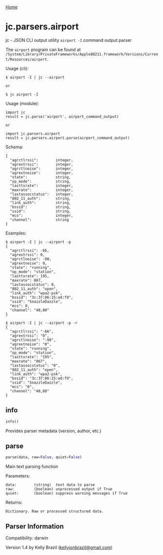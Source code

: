 [Home](https://kellyjonbrazil.github.io/jc/)

# jc.parsers.airport
jc - JSON CLI output utility `airport -I` command output parser

The `airport` program can be found at `/System/Library/PrivateFrameworks/Apple80211.framework/Versions/Current/Resources/airport`.

Usage (cli):

    $ airport -I | jc --airport

    or

    $ jc airport -I

Usage (module):

    import jc
    result = jc.parse('airport', airport_command_output)

    or

    import jc.parsers.airport
    result = jc.parsers.airport.parse(airport_command_output)

Schema:

    {
      "agrctlrssi":        integer,
      "agrextrssi":        integer,
      "agrctlnoise":       integer,
      "agrextnoise":       integer,
      "state":             string,
      "op_mode":           string,
      "lasttxrate":        integer,
      "maxrate":           integer,
      "lastassocstatus":   integer,
      "802_11_auth":       string,
      "link_auth":         string,
      "bssid":             string,
      "ssid":              string,
      "mcs":               integer,
      "channel":           string
    }

Examples:

    $ airport -I | jc --airport -p
    {
      "agrctlrssi": -66,
      "agrextrssi": 0,
      "agrctlnoise": -90,
      "agrextnoise": 0,
      "state": "running",
      "op_mode": "station",
      "lasttxrate": 195,
      "maxrate": 867,
      "lastassocstatus": 0,
      "802_11_auth": "open",
      "link_auth": "wpa2-psk",
      "bssid": "3c:37:86:15:ad:f9",
      "ssid": "SnazzleDazzle",
      "mcs": 0,
      "channel": "48,80"
    }

    $ airport -I | jc --airport -p -r
    {
      "agrctlrssi": "-66",
      "agrextrssi": "0",
      "agrctlnoise": "-90",
      "agrextnoise": "0",
      "state": "running",
      "op_mode": "station",
      "lasttxrate": "195",
      "maxrate": "867",
      "lastassocstatus": "0",
      "802_11_auth": "open",
      "link_auth": "wpa2-psk",
      "bssid": "3c:37:86:15:ad:f9",
      "ssid": "SnazzleDazzle",
      "mcs": "0",
      "channel": "48,80"
    }


## info
```python
info()
```
Provides parser metadata (version, author, etc.)

## parse
```python
parse(data, raw=False, quiet=False)
```

Main text parsing function

Parameters:

    data:        (string)  text data to parse
    raw:         (boolean) unprocessed output if True
    quiet:       (boolean) suppress warning messages if True

Returns:

    Dictionary. Raw or processed structured data.

## Parser Information
Compatibility:  darwin

Version 1.4 by Kelly Brazil (kellyjonbrazil@gmail.com)
